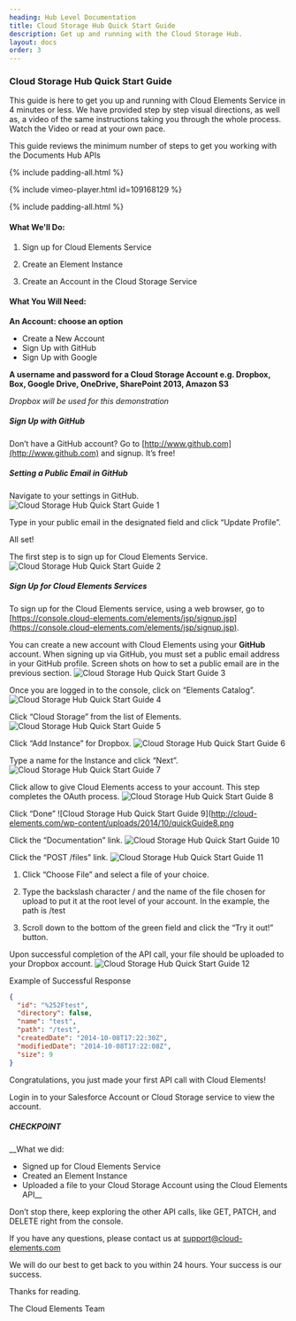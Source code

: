 ```yaml
---
heading: Hub Level Documentation
title: Cloud Storage Hub Quick Start Guide
description: Get up and running with the Cloud Storage Hub.
layout: docs
order: 3
---
```


### Cloud Storage Hub Quick Start Guide

This guide is here to get you up and running with Cloud Elements Service in 4 minutes or less. We have provided step by step visual directions, as well as, a video of the same instructions taking you through the whole process. Watch the Video or read at your own pace.

This guide reviews the minimum number of steps to get you working with the Documents Hub APIs

{% include padding-all.html %}

{% include vimeo-player.html id=109168129 %}

{% include padding-all.html %}

#### What We'll Do:

1. Sign up for Cloud Elements Service

2. Create an Element Instance

3. Create an Account in the Cloud Storage Service

#### What You Will Need:

__An Account: choose an option__

* Create a New Account
* Sign Up with GitHub
* Sign Up with Google

__A username and password for a Cloud Storage Account e.g. Dropbox, Box, Google Drive, OneDrive, SharePoint 2013, Amazon S3__

*Dropbox will be used for this demonstration*

##### Sign Up with GitHub

Don’t have a GitHub account? Go to [http://www.github.com](http://www.github.com) and signup. It’s free!

##### Setting a Public Email in GitHub

Navigate to your settings in GitHub.
![Cloud Storage Hub Quick Start Guide 1](http://cloud-elements.com/wp-content/uploads/2014/08/gitHub2.gif)

Type in your public email in the designated field and click “Update Profile”.

All set!

The first step is to sign up for Cloud Elements Service.
![Cloud Storage Hub Quick Start Guide 2](http://cloud-elements.com/wp-content/uploads/2014/08/gitHub21.gif)

##### Sign Up for Cloud Elements Services

To sign up for the Cloud Elements service, using a web browser, go to [https://console.cloud-elements.com/elements/jsp/signup.jsp](https://console.cloud-elements.com/elements/jsp/signup.jsp).

You can create a new account with Cloud Elements using your __GitHub__ account. When signing up via GitHub, you must set a public email address in your GitHub profile. Screen shots on how to set a public email are in the previous section.
![Cloud Storage Hub Quick Start Guide 3](http://cloud-elements.com/wp-content/uploads/2014/10/quickGuideSignup.png)

Once you are logged in to the console, click on “Elements Catalog”.
![Cloud Storage Hub Quick Start Guide 4](http://cloud-elements.com/wp-content/uploads/2014/10/quickGuide1.png)

Click “Cloud Storage” from the list of Elements.
![Cloud Storage Hub Quick Start Guide 5](http://cloud-elements.com/wp-content/uploads/2014/10/quickGuide2.png)

Click “Add Instance” for Dropbox.
![Cloud Storage Hub Quick Start Guide 6](http://cloud-elements.com/wp-content/uploads/2014/10/quickGuide3.png)

Type a name for the Instance and click “Next”.
![Cloud Storage Hub Quick Start Guide 7](http://cloud-elements.com/wp-content/uploads/2014/10/quickGuide5.png)

Click allow to give Cloud Elements access to your account.  This step completes the OAuth process.
![Cloud Storage Hub Quick Start Guide 8](http://cloud-elements.com/wp-content/uploads/2014/10/quickGuide7.png)

Click “Done”
![Cloud Storage Hub Quick Start Guide 9](http://cloud-elements.com/wp-content/uploads/2014/10/quickGuide8.png

Click the “Documentation” link.
![Cloud Storage Hub Quick Start Guide 10](http://cloud-elements.com/wp-content/uploads/2014/10/quickGuide10.png)

Click the “POST /files” link.
![Cloud Storage Hub Quick Start Guide 11](http://cloud-elements.com/wp-content/uploads/2014/10/quickGuide12.png)

1. Click “Choose File” and select a file of your choice.

2. Type the backslash character / and the name of the file chosen for upload to put it at the root level of your account. In the example, the path is /test

3. Scroll down to the bottom of the green field and click the “Try it out!” button.

Upon successful completion of the API call, your file should be uploaded to your Dropbox account.
![Cloud Storage Hub Quick Start Guide 12](http://cloud-elements.com/wp-content/uploads/2014/10/quickGuide13.png)

Example of Successful Response

```JSON
{
  "id": "%252Ftest",
  "directory": false,
  "name": "test",
  "path": "/test",
  "createdDate": "2014-10-08T17:22:30Z",
  "modifiedDate": "2014-10-08T17:22:08Z",
  "size": 9
}
```

Congratulations, you just made your first API call with Cloud Elements!

Login in to your Salesforce Account or Cloud Storage service to view the account.

##### CHECKPOINT

__What we did:

* Signed up for Cloud Elements Service
* Created an Element Instance
* Uploaded a file to your Cloud Storage Account using the Cloud Elements API__

Don’t stop there, keep exploring the other API calls, like GET, PATCH, and DELETE right from the console.

If you have any questions, please contact us at [support@cloud-elements.com](mailto:support@cloud-elements.com)

We will do our best to get back to you within 24 hours. Your success is our success.

Thanks for reading.

The Cloud Elements Team
